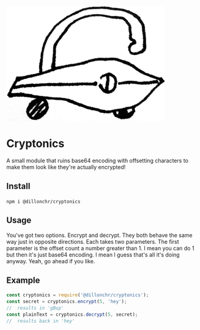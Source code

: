 ![](cryptonics.png)
# Cryptonics
A small module that ruins base64 encoding with offsetting characters to make them look like they're actually encrypted!

## Install
`npm i @dillonchr/cryptonics`

## Usage
You've got two options. Encrypt and decrypt. They both behave the same way just in opposite directions. Each takes two parameters. The first parameter is the offset count a number greater than 1. I mean you can do 1 but then it's just base64 encoding. I mean I guess that's all it's doing anyway. Yeah, go ahead if you like.

## Example
```js
const cryptonics = require('@dillonchr/cryptonics');
const secret = cryptonics.encrypt(5, 'hey');
//  results in 'gBup'
const plainText = cryptonics.decrypt(5, secret);
//  results back in 'hey'
```
